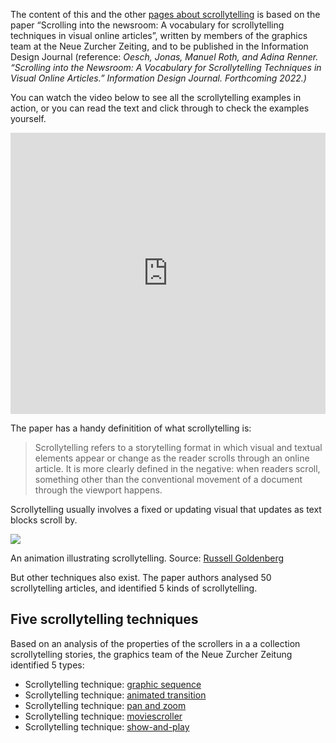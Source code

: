 The content of this and the other <span class='internal-link'>[pages about scrollytelling](tag/scrollytelling)</span> is based on the paper “Scrolling into the newsroom: A vocabulary for scrollytelling techniques in visual online articles”, written by members of the graphics team at the Neue Zurcher Zeiting, and to be published in the Information Design Journal (reference: *Oesch, Jonas, Manuel Roth, and Adina Renner. “Scrolling into the Newsroom: A Vocabulary for Scrollytelling Techniques in Visual Online Articles.” Information Design Journal. Forthcoming 2022.)*

You can watch the video below to see all the scrollytelling examples in action, or you can read the text and click through to check the examples yourself.

<iframe width="100%" height="450" src="https://www.youtube.com/embed/v2LkaxaVH74" title="YouTube video player" frameborder="0" allow="accelerometer; autoplay; clipboard-write; encrypted-media; gyroscope; picture-in-picture; web-share" allowfullscreen></iframe>

The paper has a handy definitition of what scrollytelling is:

> Scrollytelling refers to a storytelling format in which visual and textual elements appear or change as the reader scrolls through an online article. It is more clearly defined in the negative: when readers scroll, something other than the conventional movement of a document through the viewport happens.
> 

Scrollytelling usually involves a fixed or updating visual that updates as text blocks scroll by.

![ ](Scrollytelling%200ae4533947224ed3b08305e4c650ce0d/scrollytelling.gif)

An animation illustrating scrollytelling. Source: [Russell Goldenberg](https://github.com/russellgoldenberg/scrollama)

But other techniques also exist. The paper authors analysed 50 scrollytelling articles, and identified 5 kinds of scrollytelling.

## Five scrollytelling techniques

Based on an analysis of the properties of the scrollers in a a collection scrollytelling stories, the graphics team of the Neue Zurcher Zeitung identified 5 types:

- Scrollytelling technique: <span class='internal-link'>[graphic sequence](scrollytelling-graphic-sequence)</span>
- Scrollytelling technique: <span class='internal-link'>[animated transition](scrollytelling-animated-transition)</span>
- Scrollytelling technique: <span class='internal-link'>[pan and zoom](scrollytelling-pan-and-zoom)</span>
- Scrollytelling technique: <span class='internal-link'>[moviescroller](scrollytelling-moviescroller)</span>
- Scrollytelling technique: <span class='internal-link'>[show-and-play](scrollytelling-show-and-play)</span>